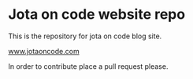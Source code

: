 # Jota on code website repo

This is the repository for jota on code blog site.

www.jotaoncode.com

In order to contribute place a pull request please.

